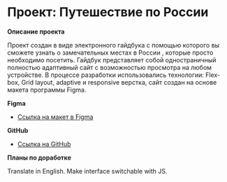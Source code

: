 # Проект: Путешествие по России


**Описание проекта**

Проект создан в виде электронного гайдбука с помощью которого вы сможете узнать о замечательных местах в России , которые просто необходимо посетить. Гайдбук представляет собой одностраничный полностью адаптивный сайт с возможностью просмотра на любом устройстве. В процессе разработки использовались технологии: Flex-box, Grid layout, adaptive и responsive верстка, сайт создан на основе макета программы Figma.

**Figma**

* [Ссылка на макет в Figma](https://www.figma.com/file/5S2WSbEFL6awjVWJ0NWL8Q/Sprint-3_-Russia-_-desktop-mobile?node-id=28503%3A0)

**GitHub**


* [Ссылка на GitHub](https://anthonygrapes.github.io/russian-travel/index.html)

**Планы по доработке**

Translate in English. Make interface switchable with JS.
